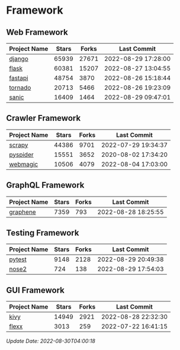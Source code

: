 # Framework

## Web Framework
| Project Name | Stars | Forks | Last Commit |
| ------------ | ----- | ----- | ----------- |
| [django](https://github.com/django/django) | 65939 | 27671 | 2022-08-29 17:28:00 |
| [flask](https://github.com/pallets/flask) | 60381 | 15207 | 2022-08-27 13:04:55 |
| [fastapi](https://github.com/tiangolo/fastapi) | 48754 | 3870 | 2022-08-26 15:18:44 |
| [tornado](https://github.com/tornadoweb/tornado) | 20713 | 5466 | 2022-08-26 19:23:09 |
| [sanic](https://github.com/sanic-org/sanic) | 16409 | 1464 | 2022-08-29 09:47:01 |

## Crawler Framework
| Project Name | Stars | Forks | Last Commit |
| ------------ | ----- | ----- | ----------- |
| [scrapy](https://github.com/scrapy/scrapy) | 44386 | 9701 | 2022-07-29 19:34:37 |
| [pyspider](https://github.com/binux/pyspider) | 15551 | 3652 | 2020-08-02 17:34:20 |
| [webmagic](https://github.com/code4craft/webmagic) | 10506 | 4079 | 2022-08-04 17:03:00 |

## GraphQL Framework
| Project Name | Stars | Forks | Last Commit |
| ------------ | ----- | ----- | ----------- |
| [graphene](https://github.com/graphql-python/graphene) | 7359 | 793 | 2022-08-28 18:25:55 |

## Testing Framework
| Project Name | Stars | Forks | Last Commit |
| ------------ | ----- | ----- | ----------- |
| [pytest](https://github.com/pytest-dev/pytest) | 9148 | 2128 | 2022-08-29 20:49:38 |
| [nose2](https://github.com/nose-devs/nose2) | 724 | 138 | 2022-08-29 17:54:03 |

## GUI Framework
| Project Name | Stars | Forks | Last Commit |
| ------------ | ----- | ----- | ----------- |
| [kivy](https://github.com/kivy/kivy) | 14949 | 2921 | 2022-08-28 22:32:30 |
| [flexx](https://github.com/flexxui/flexx) | 3013 | 259 | 2022-07-22 16:41:15 |

*Update Date: 2022-08-30T04:00:18*
